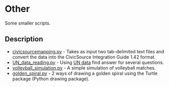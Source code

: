 # Other
Some smaller scripts.

## Description
- [civicsourcemapping.py](https://github.com/MTrajK/python-projects/blob/master/Other/civicsourcemapping.py) - Takes as input two tab-delimited text files and convert the data into the CivicSource Integration Guide 1.42 format.
- [UN_data_reading.py](https://github.com/MTrajK/python-projects/blob/master/Other/UN_data_reading.py) - Using [UN data](http://data.un.org/) find answer for several questions.
- [volleyball_simulation.py](https://github.com/MTrajK/python-projects/blob/master/Other/volleyball_simulation.py) - A simple simulation of volleyball matches.
- [golden_spiral.py](https://github.com/MTrajK/python-projects/blob/master/Other/golden_spiral.py) - 2 ways of drawing a golden spiral using the Turtle package (Python drawing package).